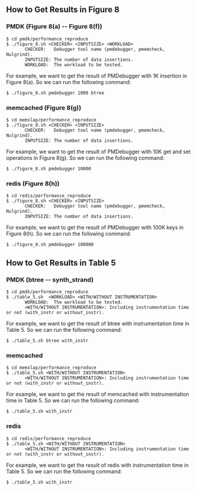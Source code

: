 ## How to Get Results in Figure 8

### PMDK (Figure 8(a) -- Figure 8(f))
```
$ cd pmdk/performance_reproduce
$ ./figure_8.sh <CHECKER> <INPUTSIZE> <WORKLOAD>
       CHECKER:   Debugger tool name (pmdebugger, pmemcheck, Nulgrind).
       INPUTSIZE: The number of data insertions.
       WORKLOAD:  The workload to be tested.
```
For example, we want to get the result of PMDebugger with 1K insertion in Figure 8(a). So we can run the following command:
```
$ ./figure_8.sh pmdebugger 1000 btree
```

### memcached (Figure 8(g))
```
$ cd memslap/performance_reproduce
$ ./figure_8.sh <CHECKER> <INPUTSIZE>
       CHECKER:   Debugger tool name (pmdebugger, pmemcheck, Nulgrind).
       INPUTSIZE: The number of data insertions.
```
For example, we want to get the result of PMDebugger with 10K get and set operations in Figure 8(g). So we can run the following command:
```
$ ./figure_8.sh pmdebugger 10000 
```

### redis (Figure 8(h))
```
$ cd redis/performance_reproduce
$ ./figure_8.sh <CHECKER> <INPUTSIZE>
       CHECKER:   Debugger tool name (pmdebugger, pmemcheck, Nulgrind).
       INPUTSIZE: The number of data insertions.
```
For example, we want to get the result of PMDebugger with 100K keys in Figure 8(h). So we can run the following command:
```
$ ./figure_8.sh pmdebugger 100000 
```

## How to Get Results in Table 5
### PMDK (btree -- synth_strand)
```
$ cd pmdk/performance_reproduce
$ ./table_5.sh  <WORKLOAD> <WITH/WITHOUT INSTRUMENTATION>
       WORKLOAD:  The workload to be tested.
       <WITH/WITHOUT INSTRUMENTATION>: Including instrumentation time or not (with_instr or without_instr).
```
For example, we want to get the result of btree with instrumentation time in Table 5. So we can run the following command:
```
$ ./table_5.sh btree with_instr
```
### memcached
```
$ cd memslap/performance_reproduce
$ ./table_5.sh <WITH/WITHOUT INSTRUMENTATION>
       <WITH/WITHOUT INSTRUMENTATION>: Including instrumentation time or not (with_instr or without_instr).
```
For example, we want to get the result of memcached with instrumentation time in Table 5. So we can run the following command:
```
$ ./table_5.sh with_instr
```

### redis
```
$ cd redis/performance_reproduce
$ ./table_5.sh <WITH/WITHOUT INSTRUMENTATION>
       <WITH/WITHOUT INSTRUMENTATION>: Including instrumentation time or not (with_instr or without_instr).
```
For example, we want to get the result of redis with instrumentation time in Table 5. So we can run the following command:
```
$ ./table_5.sh with_instr
```
